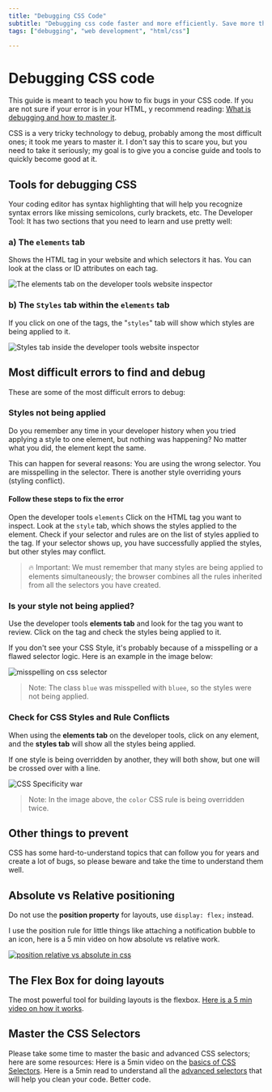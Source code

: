 ```yaml
---
title: "Debugging CSS Code"
subtitle: "Debugging css code faster and more efficiently. Save more than 50% of your debugging time when coding CSS."
tags: ["debugging", "web development", "html/css"]

--- 
```

# Debugging CSS code

This guide is meant to teach you how to fix bugs in your CSS code. If you are not sure if your error is in your HTML, y recommend reading: [What is debugging and how to master it](https://4geeks.com/lesson/what-is-debugging-code).

CSS is a very tricky technology to debug, probably among the most difficult ones; it took me years to master it. I don't say this to scare you, but you need to take it seriously; my goal is to give you a concise guide and tools to quickly become good at it.

## Tools for debugging CSS

Your coding editor has syntax highlighting that will help you recognize syntax errors like missing semicolons, curly brackets, etc.
The Developer Tool: It has two sections that you need to learn and use pretty well:

### a) The `elements` tab
Shows the HTML tag in your website and which selectors it has. You can look at the class or ID attributes on each tag.

![The elements tab on the developer tools website inspector](https://i.imgur.com/oJoH8C3.png)

### b) The `Styles` tab within the `elements` tab
If you click on one of the tags, the "`styles`" tab will show which styles are being applied to it.

![Styles tab inside the developer tools website inspector](https://i.imgur.com/UM926NI.png)

## Most difficult errors to find and debug
These are some of the most difficult errors to debug:

### Styles not being applied

Do you remember any time in your developer history when you tried applying a style to one element, but nothing was happening? No matter what you did, the element kept the same.

This can happen for several reasons:
You are using the wrong selector.
You are misspelling in the selector.
There is another style overriding yours (styling conflict).

#### Follow these steps to fix the error

Open the developer tools `elements`
Click on the HTML tag you want to inspect.
Look at the `style` tab, which shows the styles applied to the element.
Check if your selector and rules are on the list of styles applied to the tag.
If your selector shows up, you have successfully applied the styles, but other styles may conflict.

> 🔥 Important: We must remember that many styles are being applied to elements simultaneously; the browser combines all the rules inherited from all the selectors you have created.

### Is your style not being applied?

Use the developer tools **elements tab** and look for the tag you want to review. Click on the tag and check the styles being applied to it.

If you don't see your CSS Style, it's probably because of a misspelling or a flawed selector logic. Here is an example in the image below:

![misspelling on css selector](https://storage.googleapis.com/breathecode-asset-images/misspelling-on-css-selector.gif)

> Note: The class `blue` was misspelled with `bluee`, so the styles were not being applied.

### Check for CSS Styles and Rule Conflicts

When using the **elements tab** on the developer tools, click on any element, and the **styles tab** will show all the styles being applied.

If one style is being overridden by another, they will both show, but one will be crossed over with a line.

![CSS Specificity war](https://i.imgur.com/Gp7hOvA.png)

> Note: In the image above, the `color` CSS rule is being overridden twice.

## Other things to prevent
CSS has some hard-to-understand topics that can follow you for years and create a lot of bugs, so please beware and take the time to understand them well.

## Absolute vs Relative positioning

Do not use the **position property** for layouts, use `display: flex;` instead.

I use the position rule for little things like attaching a notification bubble to an icon, here is a 5 min video on how absolute vs relative work.

[![position relative vs absolute in css](https://storage.googleapis.com/breathecode-asset-images/09bb8857a98f0284c10bfb7ff7f343718e6fd1e2ad247920aacb71a71687d0c3.gif)](https://www.loom.com/share/3715da41c2ec45be8711c4f8944e406b)

## The Flex Box for doing layouts
The most powerful tool for building layouts is the flexbox. [Here is a 5 min video on how it works](https://www.youtube.com/watch?v=ZRc2vUF92e8).

## Master the CSS Selectors
Please take some time to master the basic and advanced CSS selectors; here are some resources:
Here is a 5min video on the [basics of CSS Selectors](https://www.youtube.com/watch?v=0Wt1n0wvSe8).
Here is a 5min read to understand all the [advanced selectors](https://4geeks.com/lesson/mastering-css-selectors) that will help you clean your code. Better code.
